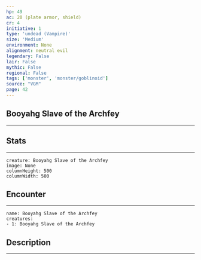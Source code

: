 ```yaml
---
hp: 49
ac: 20 (plate armor, shield)
cr: 4
initiative: 1
type: 'undead (Vampire)'    
size: 'Medium'
environment: None
alignment: neutral evil
legendary: False
lair: False
mythic: False
regional: False
tags: ['monster', 'monster/goblinoid']
source: "VGM"
page: 42
---
```


## Booyahg Slave of the Archfey
---



## Stats
---

```statblock
creature: Booyahg Slave of the Archfey
image: None
columnHeight: 500
columnWidth: 500
```

## Encounter
---

```encounter-table
name: Booyahg Slave of the Archfey
creatures:
- 1: Booyahg Slave of the Archfey
```

## Description
---





